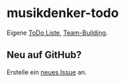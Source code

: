 musikdenker-todo
================

Eigene [ToDo Liste](https://github.com/ManuelGotzen/musikdenker-todo/issues ), [Team-Building](https://github.com/ManuelGotzen/musikdenker-todo/settings/collaboration ). 
   

Neu auf GitHub?
---------------

Erstelle ein [neues Issue](https://github.com/ManuelGotzen/musikdenker-todo/issues/new ) an. 
